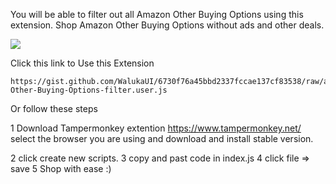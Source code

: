 You will be able to filter out all Amazon Other Buying Options using this extension.
Shop Amazon Other Buying Options without ads and other deals.

![](https://github.com/WalukaUI/AmazonWareHouseDLS/blob/main/filter.gif)

Click this link to Use this Extension

    https://gist.github.com/WalukaUI/6730f76a45bbd2337fccae137cf83538/raw/af1a723eab7cecf02a0a536dc8c5c125093cfd16/Amazon-Other-Buying-Options-filter.user.js

Or follow these steps

1 Download Tampermonkey extention https://www.tampermonkey.net/
select the browser you are using and download and install stable version.

2 click create new scripts.
3 copy and past code in index.js
4 click file => save
5 Shop with ease :)
